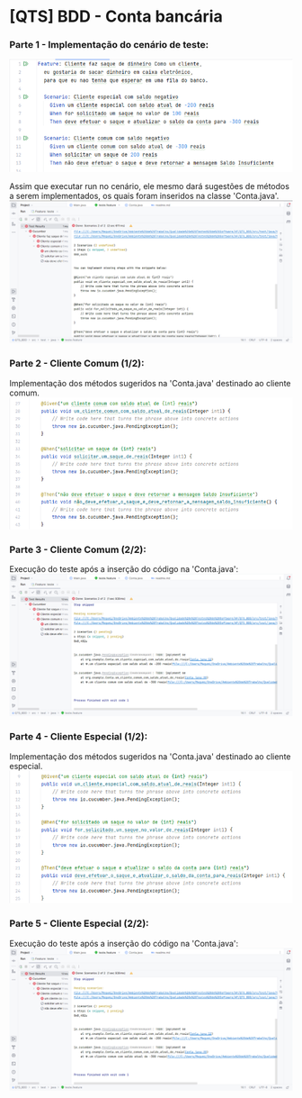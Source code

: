 # [QTS] BDD - Conta bancária

### Parte 1 - Implementação do cenário de teste:
![img_6.png](img_6.png)

Assim que executar run no cenário, ele mesmo dará sugestões de métodos a serem implementados, os quais foram inseridos na classe 'Conta.java'.
![img_1.png](img_1.png)

### Parte 2 - Cliente Comum (1/2):
Implementação dos métodos sugeridos na 'Conta.java' destinado ao cliente comum.
![img_2.png](img_2.png)

### Parte 3 - Cliente Comum (2/2):
Execução do teste após a inserção do código na 'Conta.java':
![img_3.png](img_3.png)

### Parte 4 - Cliente Especial (1/2):
Implementação dos métodos sugeridos na 'Conta.java' destinado ao cliente especial.
![img_5.png](img_5.png)

### Parte 5 - Cliente Especial (2/2):
Execução do teste após a inserção do código na 'Conta.java':
![img_3.png](img_3.png)


